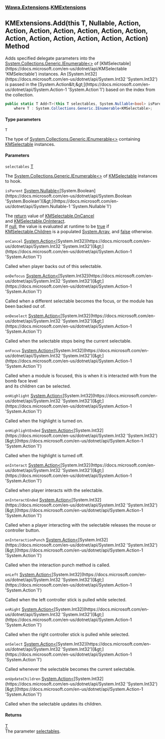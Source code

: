 ### [Wawa.Extensions](Wawa.Extensions.md 'Wawa.Extensions').[KMExtensions](KMExtensions.md 'Wawa.Extensions.KMExtensions')

## KMExtensions.Add<T>(this T, Nullable<bool>, Action<int>, Action<int>, Action<int>, Action<int>, Action<int>, Action<int>, Action<int>, Action<int>, Action<int>, Action<int>, Action<int>, Action<int>, Action<int>) Method

Adds specified delegate parameters into the [System.Collections.Generic.IEnumerable&lt;&gt;](https://docs.microsoft.com/en-us/dotnet/api/System.Collections.Generic.IEnumerable-1 'System.Collections.Generic.IEnumerable`1') of [KMSelectable](https://docs.microsoft.com/en-us/dotnet/api/KMSelectable 'KMSelectable') instances.  
An [System.Int32](https://docs.microsoft.com/en-us/dotnet/api/System.Int32 'System.Int32') is passed in the [System.Action&lt;&gt;](https://docs.microsoft.com/en-us/dotnet/api/System.Action-1 'System.Action`1') based on the index from the collection.

```csharp
public static T Add<T>(this T selectables, System.Nullable<bool> isParent=null, System.Action<int> onCancel=null, System.Action<int> onDefocus=null, System.Action<int> onDeselect=null, System.Action<int> onFocus=null, System.Action<int> onHighlight=null, System.Action<int> onHighlightEnded=null, System.Action<int> onInteract=null, System.Action<int> onInteractEnded=null, System.Action<int> onInteractionPunch=null, System.Action<int> onLeft=null, System.Action<int> onRight=null, System.Action<int> onSelect=null, System.Action<int> onUpdateChildren=null)
    where T : System.Collections.Generic.IEnumerable<KMSelectable>;
```
#### Type parameters

<a name='Wawa.Extensions.KMExtensions.Add_T_(thisT,System.Nullable_bool_,System.Action_int_,System.Action_int_,System.Action_int_,System.Action_int_,System.Action_int_,System.Action_int_,System.Action_int_,System.Action_int_,System.Action_int_,System.Action_int_,System.Action_int_,System.Action_int_,System.Action_int_).T'></a>

`T`

The type of [System.Collections.Generic.IEnumerable&lt;&gt;](https://docs.microsoft.com/en-us/dotnet/api/System.Collections.Generic.IEnumerable-1 'System.Collections.Generic.IEnumerable`1') containing [KMSelectable](https://docs.microsoft.com/en-us/dotnet/api/KMSelectable 'KMSelectable') instances.
#### Parameters

<a name='Wawa.Extensions.KMExtensions.Add_T_(thisT,System.Nullable_bool_,System.Action_int_,System.Action_int_,System.Action_int_,System.Action_int_,System.Action_int_,System.Action_int_,System.Action_int_,System.Action_int_,System.Action_int_,System.Action_int_,System.Action_int_,System.Action_int_,System.Action_int_).selectables'></a>

`selectables` [T](KMExtensions.Add(T,Nullable,Action,Action,Action,Action,Action,Action,Action,Action,Action,Action,Action,Action,Action).md#Wawa.Extensions.KMExtensions.Add_T_(thisT,System.Nullable_bool_,System.Action_int_,System.Action_int_,System.Action_int_,System.Action_int_,System.Action_int_,System.Action_int_,System.Action_int_,System.Action_int_,System.Action_int_,System.Action_int_,System.Action_int_,System.Action_int_,System.Action_int_).T 'Wawa.Extensions.KMExtensions.Add<T>(this T, System.Nullable<bool>, System.Action<int>, System.Action<int>, System.Action<int>, System.Action<int>, System.Action<int>, System.Action<int>, System.Action<int>, System.Action<int>, System.Action<int>, System.Action<int>, System.Action<int>, System.Action<int>, System.Action<int>).T')

The [System.Collections.Generic.IEnumerable&lt;&gt;](https://docs.microsoft.com/en-us/dotnet/api/System.Collections.Generic.IEnumerable-1 'System.Collections.Generic.IEnumerable`1') of [KMSelectable](https://docs.microsoft.com/en-us/dotnet/api/KMSelectable 'KMSelectable') instances to hook.

<a name='Wawa.Extensions.KMExtensions.Add_T_(thisT,System.Nullable_bool_,System.Action_int_,System.Action_int_,System.Action_int_,System.Action_int_,System.Action_int_,System.Action_int_,System.Action_int_,System.Action_int_,System.Action_int_,System.Action_int_,System.Action_int_,System.Action_int_,System.Action_int_).isParent'></a>

`isParent` [System.Nullable&lt;](https://docs.microsoft.com/en-us/dotnet/api/System.Nullable-1 'System.Nullable`1')[System.Boolean](https://docs.microsoft.com/en-us/dotnet/api/System.Boolean 'System.Boolean')[&gt;](https://docs.microsoft.com/en-us/dotnet/api/System.Nullable-1 'System.Nullable`1')

The [return](https://docs.microsoft.com/en-us/dotnet/csharp/language-reference/keywords/return 'https://docs.microsoft.com/en-us/dotnet/csharp/language-reference/keywords/return') value of [KMSelectable.OnCancel](https://docs.microsoft.com/en-us/dotnet/api/KMSelectable.OnCancel 'KMSelectable.OnCancel')  
and [KMSelectable.OnInteract](https://docs.microsoft.com/en-us/dotnet/api/KMSelectable.OnInteract 'KMSelectable.OnInteract').  
If [null](https://docs.microsoft.com/en-us/dotnet/csharp/language-reference/keywords/null 'https://docs.microsoft.com/en-us/dotnet/csharp/language-reference/keywords/null'), the value is evaluated at runtime to be [true](https://docs.microsoft.com/en-us/dotnet/csharp/language-reference/builtin-types/bool 'https://docs.microsoft.com/en-us/dotnet/csharp/language-reference/builtin-types/bool') if  
[KMSelectable.Children](https://docs.microsoft.com/en-us/dotnet/api/KMSelectable.Children 'KMSelectable.Children') is a populated [System.Array](https://docs.microsoft.com/en-us/dotnet/api/System.Array 'System.Array'), and [false](https://docs.microsoft.com/en-us/dotnet/csharp/language-reference/builtin-types/bool 'https://docs.microsoft.com/en-us/dotnet/csharp/language-reference/builtin-types/bool') otherwise.

<a name='Wawa.Extensions.KMExtensions.Add_T_(thisT,System.Nullable_bool_,System.Action_int_,System.Action_int_,System.Action_int_,System.Action_int_,System.Action_int_,System.Action_int_,System.Action_int_,System.Action_int_,System.Action_int_,System.Action_int_,System.Action_int_,System.Action_int_,System.Action_int_).onCancel'></a>

`onCancel` [System.Action&lt;](https://docs.microsoft.com/en-us/dotnet/api/System.Action-1 'System.Action`1')[System.Int32](https://docs.microsoft.com/en-us/dotnet/api/System.Int32 'System.Int32')[&gt;](https://docs.microsoft.com/en-us/dotnet/api/System.Action-1 'System.Action`1')

Called when player backs out of this selectable.

<a name='Wawa.Extensions.KMExtensions.Add_T_(thisT,System.Nullable_bool_,System.Action_int_,System.Action_int_,System.Action_int_,System.Action_int_,System.Action_int_,System.Action_int_,System.Action_int_,System.Action_int_,System.Action_int_,System.Action_int_,System.Action_int_,System.Action_int_,System.Action_int_).onDefocus'></a>

`onDefocus` [System.Action&lt;](https://docs.microsoft.com/en-us/dotnet/api/System.Action-1 'System.Action`1')[System.Int32](https://docs.microsoft.com/en-us/dotnet/api/System.Int32 'System.Int32')[&gt;](https://docs.microsoft.com/en-us/dotnet/api/System.Action-1 'System.Action`1')

Called when a different selectable becomes the focus, or the module has been backed out of.

<a name='Wawa.Extensions.KMExtensions.Add_T_(thisT,System.Nullable_bool_,System.Action_int_,System.Action_int_,System.Action_int_,System.Action_int_,System.Action_int_,System.Action_int_,System.Action_int_,System.Action_int_,System.Action_int_,System.Action_int_,System.Action_int_,System.Action_int_,System.Action_int_).onDeselect'></a>

`onDeselect` [System.Action&lt;](https://docs.microsoft.com/en-us/dotnet/api/System.Action-1 'System.Action`1')[System.Int32](https://docs.microsoft.com/en-us/dotnet/api/System.Int32 'System.Int32')[&gt;](https://docs.microsoft.com/en-us/dotnet/api/System.Action-1 'System.Action`1')

Called when the selectable stops being the current selectable.

<a name='Wawa.Extensions.KMExtensions.Add_T_(thisT,System.Nullable_bool_,System.Action_int_,System.Action_int_,System.Action_int_,System.Action_int_,System.Action_int_,System.Action_int_,System.Action_int_,System.Action_int_,System.Action_int_,System.Action_int_,System.Action_int_,System.Action_int_,System.Action_int_).onFocus'></a>

`onFocus` [System.Action&lt;](https://docs.microsoft.com/en-us/dotnet/api/System.Action-1 'System.Action`1')[System.Int32](https://docs.microsoft.com/en-us/dotnet/api/System.Int32 'System.Int32')[&gt;](https://docs.microsoft.com/en-us/dotnet/api/System.Action-1 'System.Action`1')

Called when a module is focused, this is when it is interacted with from the bomb face level  
and its children can be selected.

<a name='Wawa.Extensions.KMExtensions.Add_T_(thisT,System.Nullable_bool_,System.Action_int_,System.Action_int_,System.Action_int_,System.Action_int_,System.Action_int_,System.Action_int_,System.Action_int_,System.Action_int_,System.Action_int_,System.Action_int_,System.Action_int_,System.Action_int_,System.Action_int_).onHighlight'></a>

`onHighlight` [System.Action&lt;](https://docs.microsoft.com/en-us/dotnet/api/System.Action-1 'System.Action`1')[System.Int32](https://docs.microsoft.com/en-us/dotnet/api/System.Int32 'System.Int32')[&gt;](https://docs.microsoft.com/en-us/dotnet/api/System.Action-1 'System.Action`1')

Called when the highlight is turned on.

<a name='Wawa.Extensions.KMExtensions.Add_T_(thisT,System.Nullable_bool_,System.Action_int_,System.Action_int_,System.Action_int_,System.Action_int_,System.Action_int_,System.Action_int_,System.Action_int_,System.Action_int_,System.Action_int_,System.Action_int_,System.Action_int_,System.Action_int_,System.Action_int_).onHighlightEnded'></a>

`onHighlightEnded` [System.Action&lt;](https://docs.microsoft.com/en-us/dotnet/api/System.Action-1 'System.Action`1')[System.Int32](https://docs.microsoft.com/en-us/dotnet/api/System.Int32 'System.Int32')[&gt;](https://docs.microsoft.com/en-us/dotnet/api/System.Action-1 'System.Action`1')

Called when the highlight is turned off.

<a name='Wawa.Extensions.KMExtensions.Add_T_(thisT,System.Nullable_bool_,System.Action_int_,System.Action_int_,System.Action_int_,System.Action_int_,System.Action_int_,System.Action_int_,System.Action_int_,System.Action_int_,System.Action_int_,System.Action_int_,System.Action_int_,System.Action_int_,System.Action_int_).onInteract'></a>

`onInteract` [System.Action&lt;](https://docs.microsoft.com/en-us/dotnet/api/System.Action-1 'System.Action`1')[System.Int32](https://docs.microsoft.com/en-us/dotnet/api/System.Int32 'System.Int32')[&gt;](https://docs.microsoft.com/en-us/dotnet/api/System.Action-1 'System.Action`1')

Called when player interacts with the selectable.

<a name='Wawa.Extensions.KMExtensions.Add_T_(thisT,System.Nullable_bool_,System.Action_int_,System.Action_int_,System.Action_int_,System.Action_int_,System.Action_int_,System.Action_int_,System.Action_int_,System.Action_int_,System.Action_int_,System.Action_int_,System.Action_int_,System.Action_int_,System.Action_int_).onInteractEnded'></a>

`onInteractEnded` [System.Action&lt;](https://docs.microsoft.com/en-us/dotnet/api/System.Action-1 'System.Action`1')[System.Int32](https://docs.microsoft.com/en-us/dotnet/api/System.Int32 'System.Int32')[&gt;](https://docs.microsoft.com/en-us/dotnet/api/System.Action-1 'System.Action`1')

Called when a player interacting with the selectable releases the mouse or controller button.

<a name='Wawa.Extensions.KMExtensions.Add_T_(thisT,System.Nullable_bool_,System.Action_int_,System.Action_int_,System.Action_int_,System.Action_int_,System.Action_int_,System.Action_int_,System.Action_int_,System.Action_int_,System.Action_int_,System.Action_int_,System.Action_int_,System.Action_int_,System.Action_int_).onInteractionPunch'></a>

`onInteractionPunch` [System.Action&lt;](https://docs.microsoft.com/en-us/dotnet/api/System.Action-1 'System.Action`1')[System.Int32](https://docs.microsoft.com/en-us/dotnet/api/System.Int32 'System.Int32')[&gt;](https://docs.microsoft.com/en-us/dotnet/api/System.Action-1 'System.Action`1')

Called when the interaction punch method is called.

<a name='Wawa.Extensions.KMExtensions.Add_T_(thisT,System.Nullable_bool_,System.Action_int_,System.Action_int_,System.Action_int_,System.Action_int_,System.Action_int_,System.Action_int_,System.Action_int_,System.Action_int_,System.Action_int_,System.Action_int_,System.Action_int_,System.Action_int_,System.Action_int_).onLeft'></a>

`onLeft` [System.Action&lt;](https://docs.microsoft.com/en-us/dotnet/api/System.Action-1 'System.Action`1')[System.Int32](https://docs.microsoft.com/en-us/dotnet/api/System.Int32 'System.Int32')[&gt;](https://docs.microsoft.com/en-us/dotnet/api/System.Action-1 'System.Action`1')

Called when the left controller stick is pulled while selected.

<a name='Wawa.Extensions.KMExtensions.Add_T_(thisT,System.Nullable_bool_,System.Action_int_,System.Action_int_,System.Action_int_,System.Action_int_,System.Action_int_,System.Action_int_,System.Action_int_,System.Action_int_,System.Action_int_,System.Action_int_,System.Action_int_,System.Action_int_,System.Action_int_).onRight'></a>

`onRight` [System.Action&lt;](https://docs.microsoft.com/en-us/dotnet/api/System.Action-1 'System.Action`1')[System.Int32](https://docs.microsoft.com/en-us/dotnet/api/System.Int32 'System.Int32')[&gt;](https://docs.microsoft.com/en-us/dotnet/api/System.Action-1 'System.Action`1')

Called when the right controller stick is pulled while selected.

<a name='Wawa.Extensions.KMExtensions.Add_T_(thisT,System.Nullable_bool_,System.Action_int_,System.Action_int_,System.Action_int_,System.Action_int_,System.Action_int_,System.Action_int_,System.Action_int_,System.Action_int_,System.Action_int_,System.Action_int_,System.Action_int_,System.Action_int_,System.Action_int_).onSelect'></a>

`onSelect` [System.Action&lt;](https://docs.microsoft.com/en-us/dotnet/api/System.Action-1 'System.Action`1')[System.Int32](https://docs.microsoft.com/en-us/dotnet/api/System.Int32 'System.Int32')[&gt;](https://docs.microsoft.com/en-us/dotnet/api/System.Action-1 'System.Action`1')

Called whenever the selectable becomes the current selectable.

<a name='Wawa.Extensions.KMExtensions.Add_T_(thisT,System.Nullable_bool_,System.Action_int_,System.Action_int_,System.Action_int_,System.Action_int_,System.Action_int_,System.Action_int_,System.Action_int_,System.Action_int_,System.Action_int_,System.Action_int_,System.Action_int_,System.Action_int_,System.Action_int_).onUpdateChildren'></a>

`onUpdateChildren` [System.Action&lt;](https://docs.microsoft.com/en-us/dotnet/api/System.Action-1 'System.Action`1')[System.Int32](https://docs.microsoft.com/en-us/dotnet/api/System.Int32 'System.Int32')[&gt;](https://docs.microsoft.com/en-us/dotnet/api/System.Action-1 'System.Action`1')

Called when the selectable updates its children.

#### Returns
[T](KMExtensions.Add(T,Nullable,Action,Action,Action,Action,Action,Action,Action,Action,Action,Action,Action,Action,Action).md#Wawa.Extensions.KMExtensions.Add_T_(thisT,System.Nullable_bool_,System.Action_int_,System.Action_int_,System.Action_int_,System.Action_int_,System.Action_int_,System.Action_int_,System.Action_int_,System.Action_int_,System.Action_int_,System.Action_int_,System.Action_int_,System.Action_int_,System.Action_int_).T 'Wawa.Extensions.KMExtensions.Add<T>(this T, System.Nullable<bool>, System.Action<int>, System.Action<int>, System.Action<int>, System.Action<int>, System.Action<int>, System.Action<int>, System.Action<int>, System.Action<int>, System.Action<int>, System.Action<int>, System.Action<int>, System.Action<int>, System.Action<int>).T')  
The parameter [selectables](KMExtensions.Add(T,Nullable,Action,Action,Action,Action,Action,Action,Action,Action,Action,Action,Action,Action,Action).md#Wawa.Extensions.KMExtensions.Add_T_(thisT,System.Nullable_bool_,System.Action_int_,System.Action_int_,System.Action_int_,System.Action_int_,System.Action_int_,System.Action_int_,System.Action_int_,System.Action_int_,System.Action_int_,System.Action_int_,System.Action_int_,System.Action_int_,System.Action_int_).selectables 'Wawa.Extensions.KMExtensions.Add<T>(this T, System.Nullable<bool>, System.Action<int>, System.Action<int>, System.Action<int>, System.Action<int>, System.Action<int>, System.Action<int>, System.Action<int>, System.Action<int>, System.Action<int>, System.Action<int>, System.Action<int>, System.Action<int>, System.Action<int>).selectables').